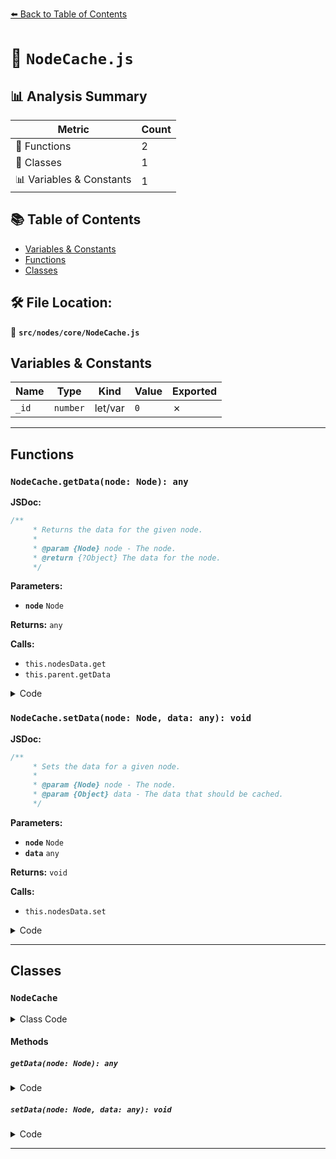 [⬅️ Back to Table of Contents](../../../index.md)

# 📄 `NodeCache.js`

## 📊 Analysis Summary

| Metric | Count |
|--------|-------|
| 🔧 Functions | 2 |
| 🧱 Classes | 1 |
| 📊 Variables & Constants | 1 |

## 📚 Table of Contents

- [Variables & Constants](#variables-constants)
- [Functions](#functions)
- [Classes](#classes)

## 🛠️ File Location:
📂 **`src/nodes/core/NodeCache.js`**

## Variables & Constants

| Name | Type | Kind | Value | Exported |
|------|------|------|-------|----------|
| `_id` | `number` | let/var | `0` | ✗ |


---

## Functions

### `NodeCache.getData(node: Node): any`

**JSDoc:**
```typescript
/**
	 * Returns the data for the given node.
	 *
	 * @param {Node} node - The node.
	 * @return {?Object} The data for the node.
	 */
```

**Parameters:**

- **`node`** `Node`

**Returns:** `any`

**Calls:**

- `this.nodesData.get`
- `this.parent.getData`

<details><summary>Code</summary>

```typescript
getData( node ) {

		let data = this.nodesData.get( node );

		if ( data === undefined && this.parent !== null ) {

			data = this.parent.getData( node );

		}

		return data;

	}
```
</details>

### `NodeCache.setData(node: Node, data: any): void`

**JSDoc:**
```typescript
/**
	 * Sets the data for a given node.
	 *
	 * @param {Node} node - The node.
	 * @param {Object} data - The data that should be cached.
	 */
```

**Parameters:**

- **`node`** `Node`
- **`data`** `any`

**Returns:** `void`

**Calls:**

- `this.nodesData.set`

<details><summary>Code</summary>

```typescript
setData( node, data ) {

		this.nodesData.set( node, data );

	}
```
</details>


---

## Classes

### `NodeCache`

<details><summary>Class Code</summary>

```ts
class NodeCache {

	/**
	 * Constructs a new node cache.
	 *
	 * @param {?NodeCache} parent - A reference to a parent cache.
	 */
	constructor( parent = null ) {

		/**
		 * The id of the cache.
		 *
		 * @type {number}
		 * @readonly
		 */
		this.id = _id ++;

		/**
		 * A weak map for managing node data.
		 *
		 * @type {WeakMap<Node, Object>}
		 */
		this.nodesData = new WeakMap();

		/**
		 * Reference to a parent node cache.
		 *
		 * @type {?NodeCache}
		 * @default null
		 */
		this.parent = parent;

	}

	/**
	 * Returns the data for the given node.
	 *
	 * @param {Node} node - The node.
	 * @return {?Object} The data for the node.
	 */
	getData( node ) {

		let data = this.nodesData.get( node );

		if ( data === undefined && this.parent !== null ) {

			data = this.parent.getData( node );

		}

		return data;

	}

	/**
	 * Sets the data for a given node.
	 *
	 * @param {Node} node - The node.
	 * @param {Object} data - The data that should be cached.
	 */
	setData( node, data ) {

		this.nodesData.set( node, data );

	}

}
```
</details>

#### Methods

##### `getData(node: Node): any`

<details><summary>Code</summary>

```ts
getData( node ) {

		let data = this.nodesData.get( node );

		if ( data === undefined && this.parent !== null ) {

			data = this.parent.getData( node );

		}

		return data;

	}
```
</details>

##### `setData(node: Node, data: any): void`

<details><summary>Code</summary>

```ts
setData( node, data ) {

		this.nodesData.set( node, data );

	}
```
</details>


---